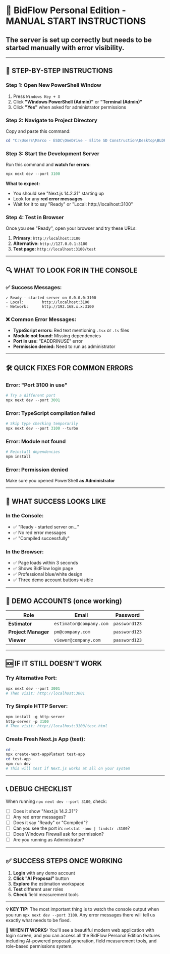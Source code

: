 # 🚀 BidFlow Personal Edition - MANUAL START INSTRUCTIONS

## The server is set up correctly but needs to be started manually with error visibility.

---

## 📝 **STEP-BY-STEP INSTRUCTIONS** 

### **Step 1: Open New PowerShell Window**
1. Press `Windows Key + X`
2. Click **"Windows PowerShell (Admin)"** or **"Terminal (Admin)"**
3. Click **"Yes"** when asked for administrator permissions

### **Step 2: Navigate to Project Directory**
Copy and paste this command:
```powershell
cd "C:\Users\Marco - ESDC\OneDrive - Elite SD Construction\Desktop\BLDR PROJECTS\General Contracting Price Proposal Template"
```

### **Step 3: Start the Development Server**
Run this command and **watch for errors**:
```powershell
npx next dev --port 3100
```

**What to expect:**
- You should see "Next.js 14.2.31" starting up
- Look for any **red error messages**
- Wait for it to say "Ready" or "Local: http://localhost:3100"

### **Step 4: Test in Browser**
Once you see "Ready", open your browser and try these URLs:

1. **Primary:** `http://localhost:3100`
2. **Alternative:** `http://127.0.0.1:3100`
3. **Test page:** `http://localhost:3100/test`

---

## 🔍 **WHAT TO LOOK FOR IN THE CONSOLE**

### ✅ **Success Messages:**
```
✓ Ready - started server on 0.0.0.0:3100
- Local:        http://localhost:3100
- Network:      http://192.168.x.x:3100
```

### ❌ **Common Error Messages:**
- **TypeScript errors:** Red text mentioning `.tsx` or `.ts` files
- **Module not found:** Missing dependencies
- **Port in use:** "EADDRINUSE" error
- **Permission denied:** Need to run as administrator

---

## 🛠️ **QUICK FIXES FOR COMMON ERRORS**

### **Error: "Port 3100 in use"**
```powershell
# Try a different port
npx next dev --port 3001
```

### **Error: TypeScript compilation failed**
```powershell
# Skip type checking temporarily
npx next dev --port 3100 --turbo
```

### **Error: Module not found**
```powershell
# Reinstall dependencies
npm install
```

### **Error: Permission denied**
Make sure you opened PowerShell **as Administrator**

---

## 🎯 **WHAT SUCCESS LOOKS LIKE**

### **In the Console:**
- ✅ "Ready - started server on..."
- ✅ No red error messages
- ✅ "Compiled successfully"

### **In the Browser:**
- ✅ Page loads within 3 seconds
- ✅ Shows BidFlow login page
- ✅ Professional blue/white design
- ✅ Three demo account buttons visible

---

## 🔐 **DEMO ACCOUNTS (once working)**

| Role | Email | Password |
|------|-------|----------|
| **Estimator** | `estimator@company.com` | `password123` |
| **Project Manager** | `pm@company.com` | `password123` |
| **Viewer** | `viewer@company.com` | `password123` |

---

## 🆘 **IF IT STILL DOESN'T WORK**

### **Try Alternative Port:**
```powershell
npx next dev --port 3001
# Then visit: http://localhost:3001
```

### **Try Simple HTTP Server:**
```powershell
npm install -g http-server
http-server -p 3100
# Then visit: http://localhost:3100/test.html
```

### **Create Fresh Next.js App (test):**
```powershell
cd ..
npx create-next-app@latest test-app
cd test-app
npm run dev
# This will test if Next.js works at all on your system
```

---

## 📞 **DEBUG CHECKLIST**

When running `npx next dev --port 3100`, check:

- [ ] Does it show "Next.js 14.2.31"?
- [ ] Any red error messages?
- [ ] Does it say "Ready" or "Compiled"?
- [ ] Can you see the port in: `netstat -ano | findstr :3100`?
- [ ] Does Windows Firewall ask for permission?
- [ ] Are you running as Administrator?

---

## ✅ **SUCCESS STEPS ONCE WORKING**

1. **Login** with any demo account
2. **Click "AI Proposal"** button  
3. **Explore** the estimation workspace
4. **Test** different user roles
5. **Check** field measurement tools

---

**💡 KEY TIP:** The most important thing is to watch the console output when you run `npx next dev --port 3100`. Any error messages there will tell us exactly what needs to be fixed.

**🎉 WHEN IT WORKS:** You'll see a beautiful modern web application with login screen, and you can access all the BidFlow Personal Edition features including AI-powered proposal generation, field measurement tools, and role-based permissions system.

